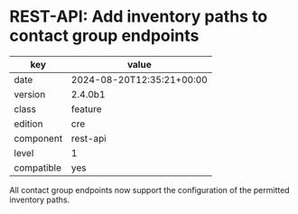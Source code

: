 [//]: # (werk v2)
# REST-API: Add inventory paths to contact group endpoints

key        | value
---------- | ---
date       | 2024-08-20T12:35:21+00:00
version    | 2.4.0b1
class      | feature
edition    | cre
component  | rest-api
level      | 1
compatible | yes

All contact group endpoints now support the configuration of the permitted
inventory paths.
